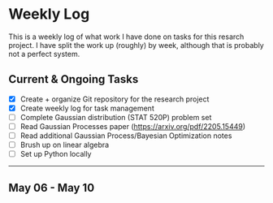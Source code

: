 # Weekly Log

This is a weekly log of what work I have done on tasks for this resarch project. I have split the work up (roughly) by week, although that is probably not a perfect system. 

## Current & Ongoing Tasks

- [x] Create + organize Git repository for the research project
- [x] Create weekly log for task management
- [ ] Complete Gaussian distribution (STAT 520P) problem set
- [ ] Read Gaussian Processes paper (<https://arxiv.org/pdf/2205.15449>)
- [ ] Read additional Gaussian Process/Bayesian Optimization notes
- [ ] Brush up on linear algebra
- [ ] Set up Python locally

--- 

## May 06 - May 10

